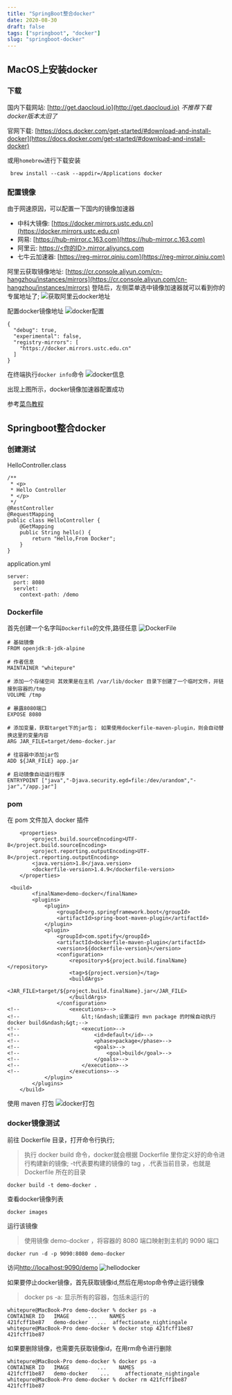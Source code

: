 ```yaml
---
title: "SpringBoot整合docker"
date: 2020-08-30
draft: false
tags: ["springboot", "docker"]
slug: "springboot-docker"
---
```


## MacOS上安装docker

### 下载
国内下载网站: [http://get.daocloud.io](http://get.daocloud.io) *不推荐下载docker版本太旧了*

官网下载: [https://docs.docker.com/get-started/#download-and-install-docker](https://docs.docker.com/get-started/#download-and-install-docker)

或用`homebrew`进行下载安装
```
 brew install --cask --appdir=/Applications docker
```
### 配置镜像
由于网速原因，可以配置一下国内的镜像加速器
- 中科大镜像: [https://docker.mirrors.ustc.edu.cn](https://docker.mirrors.ustc.edu.cn)
- 网易: [https://hub-mirror.c.163.com](https://hub-mirror.c.163.com)
- 阿里云: [https://<你的ID>.mirror.aliyuncs.com](https://<你的ID>.mirror.aliyuncs.com)
- 七牛云加速器: [https://reg-mirror.qiniu.com](https://reg-mirror.qiniu.com)

阿里云获取镜像地址: [https://cr.console.aliyun.com/cn-hangzhou/instances/mirrors](https://cr.console.aliyun.com/cn-hangzhou/instances/mirrors)
登陆后，左侧菜单选中镜像加速器就可以看到你的专属地址了;
![获取阿里云docker地址](/iblog/posts/annex/images/application/获取阿里云docker地址.jpg)

配置docker镜像地址
![docker配置](/iblog/posts/annex/images/application/docker配置.jpg)
```
{
  "debug": true,
  "experimental": false,
  "registry-mirrors": [
    "https://docker.mirrors.ustc.edu.cn"
  ]
}
```
在终端执行`docker info`命令
![docker信息](/iblog/posts/annex/images/application/docker信息.jpg)

出现上图所示，docker镜像加速器配置成功

参考[菜鸟教程](https://www.runoob.com/docker/docker-mirror-acceleration.html)

## Springboot整合docker

### 创建测试
HelloController.class
```
/**
 * <p>
 * Hello Controller
 * </p>
 */
@RestController
@RequestMapping
public class HelloController {
    @GetMapping
    public String hello() {
        return "Hello,From Docker";
    }
}
```
application.yml
```
server:
  port: 8080
  servlet:
    context-path: /demo

```
### Dockerfile
首先创建一个名字叫`Dockerfile`的文件,路径任意
![DockerFile](/iblog/posts/annex/images/application/dockerFile.jpg)
```
# 基础镜像
FROM openjdk:8-jdk-alpine

# 作者信息
MAINTAINER "whitepure"

# 添加一个存储空间 其效果是在主机 /var/lib/docker 目录下创建了一个临时文件，并链接到容器的/tmp
VOLUME /tmp

# 暴露8080端口
EXPOSE 8080

# 添加变量，获取target下的jar包； 如果使用dockerfile-maven-plugin，则会自动替换这里的变量内容
ARG JAR_FILE=target/demo-docker.jar

# 往容器中添加jar包
ADD ${JAR_FILE} app.jar

# 启动镜像自动运行程序
ENTRYPOINT ["java","-Djava.security.egd=file:/dev/urandom","-jar","/app.jar"]
```
### pom
在 pom 文件加入 docker 插件
```
    <properties>
        <project.build.sourceEncoding>UTF-8</project.build.sourceEncoding>
        <project.reporting.outputEncoding>UTF-8</project.reporting.outputEncoding>
        <java.version>1.8</java.version>
        <dockerfile-version>1.4.9</dockerfile-version>
    </properties>

 <build>
        <finalName>demo-docker</finalName>
        <plugins>
            <plugin>
                <groupId>org.springframework.boot</groupId>
                <artifactId>spring-boot-maven-plugin</artifactId>
            </plugin>
            <plugin>
                <groupId>com.spotify</groupId>
                <artifactId>dockerfile-maven-plugin</artifactId>
                <version>${dockerfile-version}</version>
                <configuration>
                    <repository>${project.build.finalName}</repository>
                    <tag>${project.version}</tag>
                    <buildArgs>
                        <JAR_FILE>target/${project.build.finalName}.jar</JAR_FILE>
                    </buildArgs>
                </configuration>
<!--                <executions>-->
<!--                    &lt;!&ndash;设置运行 mvn package 的时候自动执行docker build&ndash;&gt;-->
<!--                    <execution>-->
<!--                        <id>default</id>-->
<!--                        <phase>package</phase>-->
<!--                        <goals>-->
<!--                            <goal>build</goal>-->
<!--                        </goals>-->
<!--                    </execution>-->
<!--                </executions>-->
            </plugin>
        </plugins>
    </build>
```
使用 maven 打包
![docker打包](/iblog/posts/annex/images/application/docker打包.jpg)

### docker镜像测试
前往 Dockerfile 目录，打开命令行执行;

>执行 docker build 命令，docker就会根据 Dockerfile 里你定义好的命令进行构建新的镜像;
-t代表要构建的镜像的 tag ，.代表当前目录，也就是 Dockerfile 所在的目录
```
docker build -t demo-docker .
```

查看docker镜像列表
```
docker images
```

运行该镜像
> 使用镜像 demo-docker ，将容器的 8080 端口映射到主机的 9090 端口
```
docker run -d -p 9090:8080 demo-docker
```

访问[http://localhost:9090/demo](http://localhost:9090)
![hellodocker](/iblog/posts/annex/images/application/hellodocker.jpg)

如果要停止docker镜像，首先获取镜像id,然后在用stop命令停止运行镜像
> docker ps -a: 显示所有的容器，包括未运行的
```
whitepure@MacBook-Pro demo-docker % docker ps -a
CONTAINER ID   IMAGE      ...    NAMES
421fcff1be87   demo-docker   ...  affectionate_nightingale
whitepure@MacBook-Pro demo-docker % docker stop 421fcff1be87
421fcff1be87
```

如果要删除镜像，也需要先获取镜像id，在用rm命令进行删除
```
whitepure@MacBook-Pro demo-docker % docker ps -a
CONTAINER ID   IMAGE         ...    NAMES
421fcff1be87   demo-docker    ...     affectionate_nightingale
whitepure@MacBook-Pro demo-docker % docker rm 421fcff1be87
421fcff1be87
```



